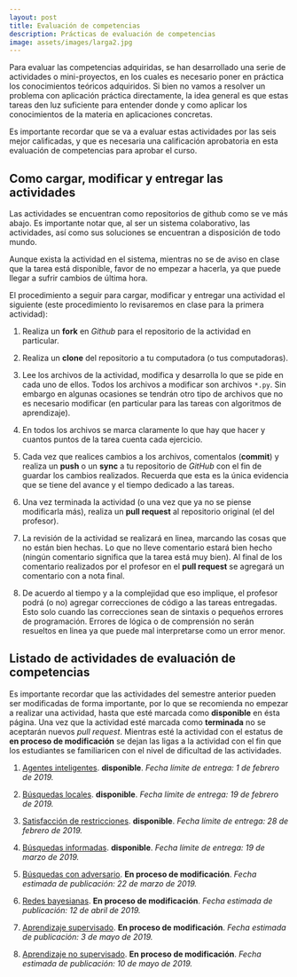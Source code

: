 ```yaml
---
layout: post
title: Evaluación de competencias
description: Prácticas de evaluación de competencias
image: assets/images/larga2.jpg
---
```


Para evaluar las competencias adquiridas, se han desarrollado una serie de
actividades o mini-proyectos, en los cuales es necesario poner en práctica los
conocimientos teóricos adquiridos. Si bien no vamos a resolver un problema con
aplicación práctica directamente, la idea general es que estas tareas den luz
suficiente para entender donde y como aplicar los conocimientos de la materia en
aplicaciones concretas.

Es importante recordar que se va a evaluar estas actividades por las seis mejor
calificadas, y que es necesaria una calificación aprobatoria en esta evaluación
de competencias para aprobar el curso.

## Como cargar, modificar y entregar las actividades

Las actividades se encuentran como repositorios de github como se ve más abajo.
Es importante notar que, al ser un sistema colaborativo, las actividades, así
como sus soluciones se encuentran a disposición de todo mundo.

Aunque exista la actividad en el sistema, mientras no se de aviso en clase que
la tarea está disponible, favor de no empezar a hacerla, ya que puede llegar a
sufrir cambios de última hora.

El procedimiento a seguir para cargar, modificar y entregar una actividad el
siguiente (este procedimiento lo revisaremos en clase para la primera
actividad):

1. Realiza un **fork** en *Github* para el repositorio de la actividad en
   particular.

2. Realiza un **clone** del repositorio a tu computadora (o tus computadoras).

3. Lee los archivos de la actividad, modifica y desarrolla lo que se pide en
   cada uno de ellos. Todos los archivos a modificar son archivos `*.py`. Sin
   embargo en algunas ocasiones se tendrán otro tipo de archivos que no es
   necesario modificar (en particular para las tareas con algoritmos de
   aprendizaje).

4. En todos los archivos se marca claramente lo que hay que hacer y cuantos
   puntos de la tarea cuenta cada ejercicio.

5. Cada vez que realices cambios a los archivos, comentalos (**commit**) y
   realiza un **push** o un **sync** a tu repositorio de *GitHub* con el fin de
   guardar los cambios realizados. Recuerda que esta es la única evidencia que
   se tiene del avance y el tiempo dedicado a las tareas.

6. Una vez terminada la actividad (o una vez que ya no se piense modificarla
   más), realiza un **pull request** al repositorio original (el del profesor).

7. La revisión de la actividad se realizará en linea, marcando las cosas que no
   están bien hechas. Lo que no lleve comentario estará bien hecho (ningún
   comentario significa que la tarea está muy bien). Al final de los comentario
   realizados por el profesor en el **pull request** se agregará un comentario
   con a nota final.

8. De acuerdo al tiempo y a la complejidad que eso implique, el profesor podrá
   (o no) agregar correcciones de código a las tareas entregadas. Esto solo
   cuando las correcciones sean de sintaxis o pequeños errores de programación.
   Errores de lógica o de comprensión no serán resueltos en linea ya que puede
   mal interpretarse como un error menor.

## Listado de actividades de evaluación de competencias 

Es importante recordar que las actividades del semestre anterior pueden ser
modificadas de forma importante, por lo que se recomienda no empezar a realizar
una actividad, hasta que esté marcada como **disponible** en ésta página. Una
vez que la actividad esté marcada como **terminada** no se aceptarán nuevos
*pull request*. Mientras esté la actividad con el estatus de **en proceso de
modificación** se dejan las ligas a la actividad con el fin que los estudiantes
se familiaricen con el nivel de dificultad de las actividades.

1. [Agentes inteligentes](https://github.com/IA-UNISON/1-Agentes-Inteligentes).
   **disponible**. *Fecha límite de entrega: 1 de febrero de 2019.*

2. [Búsquedas locales](https://github.com/IA-UNISON/2-Temple-Simulado). 
   **disponible**. *Fecha límite de entrega: 19 de febrero de 2019.*

3. [Satisfacción de restricciones](https://github.com/IA-UNISON/3-SatisfaccionRestricciones).
   **disponible**. *Fecha límite de entrega: 28 de febrero de 2019.*

4. [Búsquedas informadas](https://github.com/IA-UNISON/4-Busquedas-Informadas).
   **disponible**. *Fecha límite de entrega: 19 de marzo de 2019.*

5. [Búsquedas con adversario](https://github.com/IA-UNISON/6-Busqueda-Adversario). 
   **En proceso de modificación**. *Fecha estimada de publicación: 22 de marzo de 2019.*

6. [Redes bayesianas](https://github.com/IA-UNISON/6-Naive-Bayes). 
   **En proceso de modificación**. *Fecha estimada de publicación: 12 de abril de 2019.*

7. [Aprendizaje supervisado](https://github.com/IA-UNISON/7-Aprendizaje-Supervisado). 
   **En proceso de modificación**. *Fecha estimada de publicación: 3 de mayo de 2019.*

8. [Aprendizaje no supervisado](https://github.com/IA-UNISON/8-Aprendizaje-no-Supervisado). 
   **En proceso de modificación**. *Fecha estimada de publicación: 10 de mayo de 2019.*
